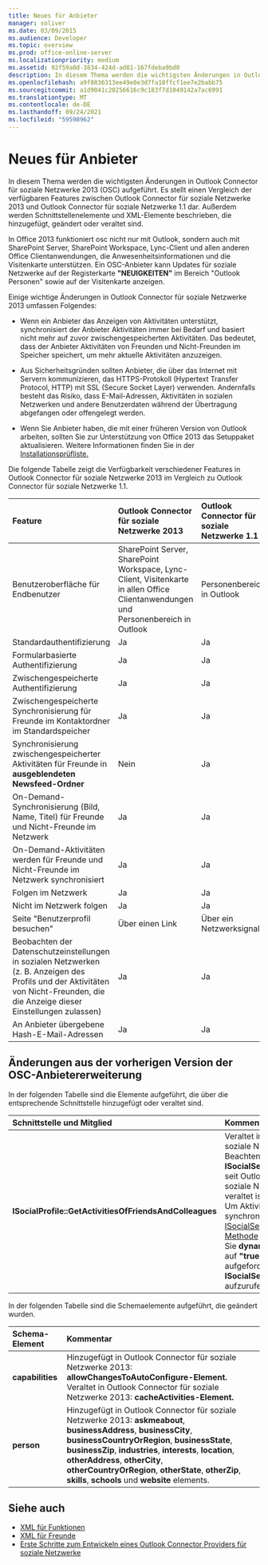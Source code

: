```yaml
---
title: Neues für Anbieter
manager: soliver
ms.date: 03/09/2015
ms.audience: Developer
ms.topic: overview
ms.prod: office-online-server
ms.localizationpriority: medium
ms.assetid: 92f59a0d-3834-424d-ad81-167fdeba9bd0
description: In diesem Thema werden die wichtigsten Änderungen in Outlook Connector für soziale Netzwerke 2013 (OSC) aufgeführt. Es stellt einen Vergleich der verfügbaren Features zwischen Outlook Connector für soziale Netzwerke 2013 und Outlook Connector für soziale Netzwerke 1.1 dar.
ms.openlocfilehash: a9f8836313ee49e0e3d7fa18ffcf1ee7e2babb75
ms.sourcegitcommit: a1d9041c20256616c9c183f7d1049142a7ac6991
ms.translationtype: MT
ms.contentlocale: de-DE
ms.lasthandoff: 09/24/2021
ms.locfileid: "59598962"
---
```

# <a name="whats-new-for-providers"></a>Neues für Anbieter

In diesem Thema werden die wichtigsten Änderungen in Outlook Connector für soziale Netzwerke 2013 (OSC) aufgeführt. Es stellt einen Vergleich der verfügbaren Features zwischen Outlook Connector für soziale Netzwerke 2013 und Outlook Connector für soziale Netzwerke 1.1 dar. Außerdem werden Schnittstellenelemente und XML-Elemente beschrieben, die hinzugefügt, geändert oder veraltet sind. 
  
In Office 2013 funktioniert osc nicht nur mit Outlook, sondern auch mit SharePoint Server, SharePoint Workspace, Lync-Client und allen anderen Office Clientanwendungen, die Anwesenheitsinformationen und die Visitenkarte unterstützen. Ein OSC-Anbieter kann Updates für soziale Netzwerke auf der Registerkarte **"NEUIGKEITEN"** im Bereich "Outlook Personen" sowie auf der Visitenkarte anzeigen. 
  
Einige wichtige Änderungen in Outlook Connector für soziale Netzwerke 2013 umfassen Folgendes: 
  
- Wenn ein Anbieter das Anzeigen von Aktivitäten unterstützt, synchronisiert der Anbieter Aktivitäten immer bei Bedarf und basiert nicht mehr auf zuvor zwischengespeicherten Aktivitäten. Das bedeutet, dass der Anbieter Aktivitäten von Freunden und Nicht-Freunden im Speicher speichert, um mehr aktuelle Aktivitäten anzuzeigen.
    
- Aus Sicherheitsgründen sollten Anbieter, die über das Internet mit Servern kommunizieren, das HTTPS-Protokoll (Hypertext Transfer Protocol, HTTP) mit SSL (Secure Socket Layer) verwenden. Andernfalls besteht das Risiko, dass E-Mail-Adressen, Aktivitäten in sozialen Netzwerken und andere Benutzerdaten während der Übertragung abgefangen oder offengelegt werden.
    
- Wenn Sie Anbieter haben, die mit einer früheren Version von Outlook arbeiten, sollten Sie zur Unterstützung von Office 2013 das Setuppaket aktualisieren. Weitere Informationen finden Sie in der [Installationsprüfliste.](installation-checklist.md) 
    
Die folgende Tabelle zeigt die Verfügbarkeit verschiedener Features in Outlook Connector für soziale Netzwerke 2013 im Vergleich zu Outlook Connector für soziale Netzwerke 1.1.
  
|**Feature**|**Outlook Connector für soziale Netzwerke 2013**|**Outlook Connector für soziale Netzwerke 1.1**|
|:-----|:-----|:-----|
|Benutzeroberfläche für Endbenutzer  <br/> |SharePoint Server, SharePoint Workspace, Lync-Client, Visitenkarte in allen Office Clientanwendungen und Personenbereich in Outlook  <br/> |Personenbereich in Outlook  <br/> |
|Standardauthentifizierung  <br/> |Ja  <br/> |Ja  <br/> |
|Formularbasierte Authentifizierung  <br/> |Ja  <br/> |Ja  <br/> |
|Zwischengespeicherte Authentifizierung  <br/> |Ja  <br/> |Ja  <br/> |
|Zwischengespeicherte Synchronisierung für Freunde im Kontaktordner im Standardspeicher  <br/> |Ja  <br/> |Ja  <br/> |
|Synchronisierung zwischengespeicherter Aktivitäten für Freunde in **ausgeblendeten Newsfeed-Ordner**  <br/> |Nein  <br/> |Ja  <br/> |
|On-Demand-Synchronisierung (Bild, Name, Titel) für Freunde und Nicht-Freunde im Netzwerk  <br/> |Ja  <br/> |Ja  <br/> |
|On-Demand-Aktivitäten werden für Freunde und Nicht-Freunde im Netzwerk synchronisiert  <br/> |Ja  <br/> |Ja  <br/> |
|Folgen im Netzwerk  <br/> |Ja  <br/> |Ja  <br/> |
|Nicht im Netzwerk folgen  <br/> |Ja  <br/> |Ja  <br/> |
|Seite "Benutzerprofil besuchen"  <br/> |Über einen Link  <br/> |Über ein Netzwerksignal  <br/> |
|Beobachten der Datenschutzeinstellungen in sozialen Netzwerken (z. B. Anzeigen des Profils und der Aktivitäten von Nicht-Freunden, die die Anzeige dieser Einstellungen zulassen)  <br/> |Ja  <br/> |Ja  <br/> |
|An Anbieter übergebene Hash-E-Mail-Adressen  <br/> |Ja  <br/> |Ja  <br/> |

<a name="OlSocialConnector_Changes"> </a>

## <a name="changes-from-the-previous-version-of-osc-provider-extensibility"></a>Änderungen aus der vorherigen Version der OSC-Anbietererweiterung

In der folgenden Tabelle sind die Elemente aufgeführt, die über die entsprechende Schnittstelle hinzugefügt oder veraltet sind.
  
|**Schnittstelle und Mitglied**|**Kommentar**|
|:-----|:-----|
|**ISocialProfile::GetActivitiesOfFriendsAndColleagues** <br/> |Veraltet in Outlook Connector für soziale Netzwerke 2013. Beachten Sie, dass **ISocialSession::GetActivities** seit Outlook Connector für soziale Netzwerke 1.1 ebenfalls veraltet ist.  <br/> Um Aktivitätsfeeds zu synchronisieren, sollten Sie die [ISocialSession2::GetActivitiesEx-Methode](isocialsession2-getactivitiesex.md) implementieren. Legen Sie **dynamicActivitiesLookupEx** auf **"true"** fest, wodurch der OSC aufgefordert **wird, stattdessen ISocialSession2::GetActivitiesEx** aufzurufen.  <br/> |
   
In der folgenden Tabelle sind die Schemaelemente aufgeführt, die geändert wurden.
  
|**Schema-Element**|**Kommentar**|
|:-----|:-----|
|**capabilities** <br/> |Hinzugefügt in Outlook Connector für soziale Netzwerke 2013: **allowChangesToAutoConfigure-Element.**  <br/> Veraltet in Outlook Connector für soziale Netzwerke 2013: **cacheActivities-Element.**  <br/> |
|**person** <br/> |Hinzugefügt in Outlook Connector für soziale Netzwerke 2013: **askmeabout**, **businessAddress**, **businessCity**, **businessCountryOrRegion**, **businessState**, **businessZip**, **industries**, **interests**, **location**, **otherAddress**, **otherCity**, **otherCountryOrRegion**, **otherState**, **otherZip**, **skills**, **schools** und **website** elements.  <br/> |
   
## <a name="see-also"></a>Siehe auch

- [XML für Funktionen](xml-for-capabilities.md)
- [XML für Freunde](xml-for-friends.md)
- [Erste Schritte zum Entwickeln eines Outlook Connector Providers für soziale Netzwerke](getting-started-with-developing-an-outlook-social-connector-provider.md)

